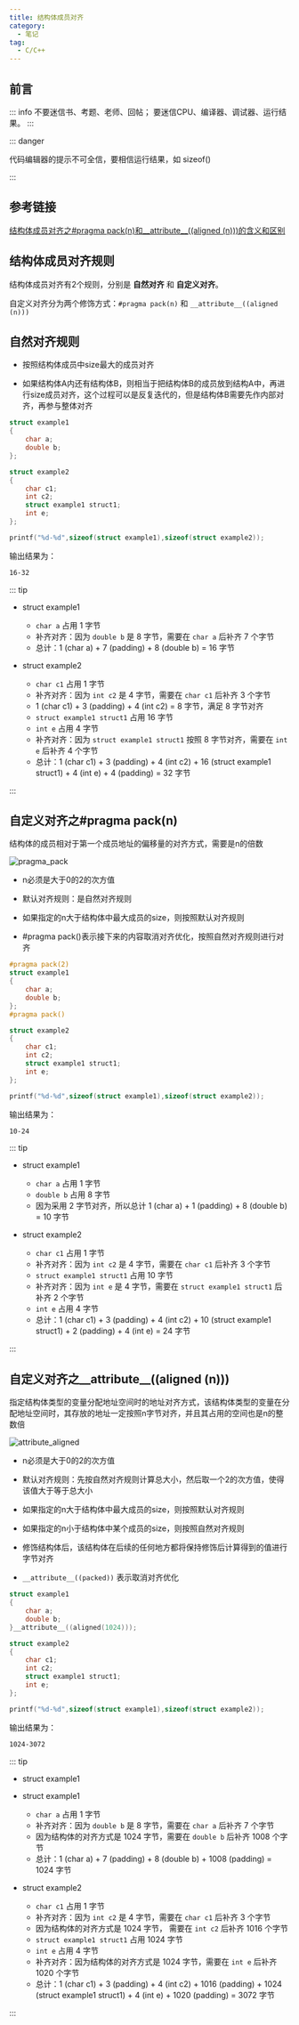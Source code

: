 ```yaml
---
title: 结构体成员对齐
category:
  - 笔记
tag:
  - C/C++
---
```


## 前言

::: info
不要迷信书、考题、老师、回帖；
要迷信CPU、编译器、调试器、运行结果。
:::

::: danger

代码编辑器的提示不可全信，要相信运行结果，如 sizeof()

:::

## 参考链接

[结构体成员对齐之#pragma pack(n)和__attribute__((aligned (n)))的含义和区别](https://blog.csdn.net/hxj_csdn/article/details/88367435)

## 结构体成员对齐规则

结构体成员对齐有2个规则，分别是 **自然对齐** 和 **自定义对齐**。

自定义对齐分为两个修饰方式：`#pragma pack(n)` 和 `__attribute__((aligned (n)))`

## 自然对齐规则

- 按照结构体成员中size最大的成员对齐

- 如果结构体A内还有结构体B，则相当于把结构体B的成员放到结构A中，再进行size成员对齐，这个过程可以是反复迭代的，但是结构体B需要先作内部对齐，再参与整体对齐

```c
struct example1
{
    char a;
    double b;
};

struct example2
{
    char c1;
    int c2;
    struct example1 struct1;
    int e;
};

printf("%d-%d",sizeof(struct example1),sizeof(struct example2));
```

输出结果为：

```md
16-32
```

::: tip

- struct example1

  - `char a` 占用 1 字节
  - 补齐对齐：因为 `double b` 是 8 字节，需要在 `char a` 后补齐 7 个字节
  - 总计：1 (char a) + 7 (padding) + 8 (double b) = 16 字节

- struct example2

  - `char c1` 占用 1 字节
  - 补齐对齐：因为 `int c2` 是 4 字节，需要在 `char c1` 后补齐 3 个字节
  - 1 (char c1) + 3 (padding) + 4 (int c2) = 8 字节，满足 8 字节对齐
  - `struct example1 struct1` 占用 16 字节
  - `int e` 占用 4 字节
  - 补齐对齐：因为 `struct example1 struct1` 按照 8 字节对齐，需要在 `int e` 后补齐 4 个字节
  - 总计：1 (char c1) + 3 (padding) + 4 (int c2) + 16 (struct example1 struct1) + 4 (int e) + 4 (padding) = 32 字节

:::

## 自定义对齐之#pragma pack(n)

结构体的成员相对于第一个成员地址的偏移量的对齐方式，需要是n的倍数

![pragma_pack](/C_C艹/pragma_pack.png)

- n必须是大于0的2的次方值

- 默认对齐规则：是自然对齐规则

- 如果指定的n大于结构体中最大成员的size，则按照默认对齐规则

- #pragma pack()表示接下来的内容取消对齐优化，按照自然对齐规则进行对齐

```c
#pragma pack(2)
struct example1
{
    char a;
    double b;
};
#pragma pack()

struct example2
{
    char c1;
    int c2;
    struct example1 struct1;
    int e;
};

printf("%d-%d",sizeof(struct example1),sizeof(struct example2));
```

输出结果为：

```md
10-24
```

::: tip

- struct example1

  - `char a` 占用 1 字节
  - `double b` 占用 8 字节
  - 因为采用 2 字节对齐，所以总计 1 (char a) + 1 (padding) + 8 (double b) = 10 字节

- struct example2

  - `char c1` 占用 1 字节
  - 补齐对齐：因为 `int c2` 是 4 字节，需要在 `char c1` 后补齐 3 个字节
  - `struct example1 struct1` 占用 10 字节
  - 补齐对齐：因为 `int e` 是 4 字节，需要在 `struct example1 struct1` 后补齐 2 个字节
  - `int e` 占用 4 字节
  - 总计：1 (char c1) + 3 (padding) + 4 (int c2) + 10 (struct example1 struct1) + 2 (padding) + 4 (int e) = 24 字节

:::

## 自定义对齐之__attribute__((aligned (n)))

指定结构体类型的变量分配地址空间时的地址对齐方式，该结构体类型的变量在分配地址空间时，其存放的地址一定按照n字节对齐，并且其占用的空间也是n的整数倍

![attribute_aligned](/C_C艹/attribute_aligned.png)

- n必须是大于0的2的次方值

- 默认对齐规则：先按自然对齐规则计算总大小，然后取一个2的次方值，使得该值大于等于总大小

- 如果指定的n大于结构体中最大成员的size，则按照默认对齐规则

- 如果指定的n小于结构体中某个成员的size，则按照自然对齐规则

- 修饰结构体后，该结构体在后续的任何地方都将保持修饰后计算得到的值进行字节对齐

- `__attribute__((packed))` 表示取消对齐优化

```c
struct example1
{
    char a;
    double b;
}__attribute__((aligned(1024)));

struct example2
{
    char c1;
    int c2;
    struct example1 struct1;
    int e;
};

printf("%d-%d",sizeof(struct example1),sizeof(struct example2));
```

输出结果为：

```md
1024-3072
```

::: tip

- struct example1

- struct example1

  - `char a` 占用 1 字节
  - 补齐对齐：因为 `double b` 是 8 字节，需要在 `char a` 后补齐 7 个字节
  - 因为结构体的对齐方式是 1024 字节，需要在 `double b` 后补齐 1008 个字节
  - 总计：1 (char a) + 7 (padding) + 8 (double b) + 1008 (padding) = 1024 字节

- struct example2

  - `char c1` 占用 1 字节
  - 补齐对齐：因为 `int c2` 是 4 字节，需要在 `char c1` 后补齐 3 个字节
  - 因为结构体的对齐方式是 1024 字节， 需要在 `int c2` 后补齐 1016 个字节
  - `struct example1 struct1` 占用 1024 字节
  - `int e` 占用 4 字节
  - 补齐对齐：因为结构体的对齐方式是 1024 字节，需要在 `int e` 后补齐 1020 个字节
  - 总计：1 (char c1) + 3 (padding) + 4 (int c2) + 1016 (padding) + 1024 (struct example1 struct1) + 4 (int e) + 1020 (padding) = 3072 字节

:::
